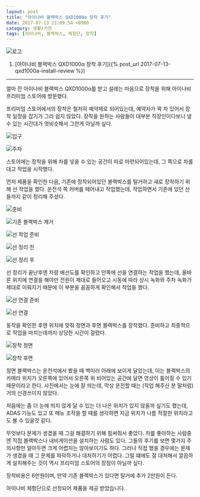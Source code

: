 ```yaml
---
layout: post
title: "아이나비 블랙박스 QXD1000α 장착 후기"
date: 2017-07-13 21:09:54 +0900
category: 생활/가전
tags: [아이나비, 블랙박스, 체험단, 장착]
---
```


![로고](https://lh3.googleusercontent.com/-ZOHfv5nwg-M/WWdZVUbc4QI/AAAAAAAAVTY/zn8ULiJl2KETvSp09ow3hvLqfIaWtzhWQCE0YBhgL/s640/QXD1000%25CE%25B1+LOGO.png)

1. [아이나비 블랙박스 QXD1000α 장착 후기]({% post_url 2017-07-13-qxd1000a-install-review %})

- - - - -

얼마 전 아이나비 블랙박스 QXD1000α를 받고
설레는 마음으로 장착을 위해 아이나비 프리미엄 스토어에 방문했다.

프리미엄 스토어에서의 장착은 철저히 예약제로 되어있는데,
예약자가 꽉 차 있어서 장착 일정을 잡기가 그리 쉽지 않았다.
장착을 원하는 사람들이 대부분 직장인이다보니
낼 수 있는 시간대가 엇비슷해서 그런게 아닐까 싶다.

![입구](https://lh3.googleusercontent.com/6UOHoYnRu8qrilc2BzUdifDk8R2srXtZYJZOxV-0k-0gcDwULOC6aRuSi6cZLp-nlQo_QVvDpfJrSg=s640)

![주차](https://lh3.googleusercontent.com/Fx-fFn9RsX23x29342VfISGjj0b2QAurJPlnE9HkXHUfaEg9wB2a3BTR5F4rn9TcyMBvCf3eEUVktA=s640)

스토어에는 장착을 위해 차를 넣을 수 있는 공간이 따로 마련되어있는데,
그 쪽으로 차를 대고 작업을 시작했다.

먼저 제품을 확인한 다음,
기존에 장착되어있던 블랙박스를 탈거하고
새로 장착하기 위해 선 작업을 했다.
운전석 쪽 커버를 떼어내고 작업했는데,
작업하면서 기존에 있던 선들까지 같이 정리해 주셨다.

![준비](https://lh3.googleusercontent.com/999KVK9R4k1gKJa3flM86ak1jb1Ee2wi6tRNRf4oM9tncskI0P3C4iJd_N4kCTBeJB7Qz_csDX06WQ=s640)

![기존 블랙박스 제거](https://lh3.googleusercontent.com/tJQV-PALCdj-Cxzb60eSLLBjOsVdZNspBavWNeIcnrbAJwhpnZTctM017zXvjpy7AQZlyWq2pcr6Qg=s640)

![선 작업 준비](https://lh3.googleusercontent.com/VE5zxLsFarAsACVyvM4mZkGMkH4_YWx2BxcGAOh1GvOT47hfME53aEK2uis2jtAXsM0B9zDlwj0upA=s640)

![선 정리 전](https://lh3.googleusercontent.com/lsXjtiT6ycZvwwEk0JtGwSttPWguciuklXwg-kijhGMgxTdKrsVnLYWWJc8Imbxu3ZJCeEq9bkJdPQ=s640)

![선 정리 후](https://lh3.googleusercontent.com/ds63yT1j-oJXcmJudaiyw8wvnQX960ABRrKSFTMGktHaTsZ358u3nrCXO80PzQPv5vr-mC0B-cGdLA=s640)

선 정리가 끝난후엔 차량 배선도를 확인하고
안쪽에 선을 연결하는 작업을 했는데,
올바른 위치에 연결을 해야만 전원이 제대로 들어오고
시동에 따라 상시 녹화와 주차 녹화가 제대로 이뤄지기 때문에
이 부분을 꼼꼼하게 확인해서 작업을 했다.

![선 연결 준비](https://lh3.googleusercontent.com/Hevn6DYmd2mR876HlFGNTzpz_ZGofNIrVpLIGqGQ_Gi7y4dKar2dFshV5YRkB3zsAXIeq83rM5ij0g=s640)

![선 연결](https://lh3.googleusercontent.com/6l-iaMsh7YVxL_tqMLEGK6e3kjDdk0BkxWrCevL_8GwbBHNPzo1ZqGVT1EE1xcwvtbhpd6yNYRNs6w=s640)

동작을 확인한 후엔 위치에 맞춰 정면과 후면 블랙박스를 장착했다.
준비하고 최종적으로 작업을 마치는데까지 상당한 시간이 걸렸다.

![장착 정면](https://lh3.googleusercontent.com/l737QgcsUPEo2XTuM4NCgAUPdmldGDLgDy0KqwSzafM5gcW4MpGRdI-8NftcUn8Uglc9HYVJOLorAA=s640)

![장착 후면](https://lh3.googleusercontent.com/-F9WeZY-_C1oWuX1bBVnPpQT_4tMW60-Id0RlXgtmuGNGKl0Ja08PLiE-M7m7V9rsQLlz_ieW0VQeQ=s640)

정면 블랙박스는 운전석에서 봤을 때 백미러 아래에 보이게 달았는데,
이는 블랙박스의 카메라 위치가 오른쪽에 있어서
오른쪽 위 비어있는 공간에 달면 영상이 틀어질 수 있기 때문이라고 한다.
사진에서는 눈에 잘 띄는데, 막상 운전할 때는 (작업 해주신 분 말처럼) 거의 신경쓰이지 않았다.

처음에는 좀 더 눈에 띄지 않게 달 수 있는 더 나은 위치가 있지 않을까 싶기도 했는데,
ADAS 기능도 있고 또 메뉴 조작을 할 때를 생각하면 지금 위치가 나름 적절한 위치라고도 볼 수 있을것 같다.

무엇보다 문제가 생겼을 때 그걸 해결하기 위해 힘써줘서 좋았다.
차를 좋아하는 사람중엔 직접 블랙박스나 내비게이션을 설치하는 사람도 있다.
그들의 후기를 보면 몇가지 주의사항만 알아두면 크게 어렵지는 않아보이기도 하다.
그러나 직접 했을 경우에는 문제가 생겼을 때 그 문제를 파악하거나 대처하기가 어렵다.
그럴 떄에도 잘 대처해서 깔끔하게 설치해주는 것이 역시 프리미엄 스토어의 장점이 아닐까 싶다.

장착비용은 6만원이며, 만약 기존 블랙박스가 있다면 탈거에 추가 2만원이 든다.

<div class="im im-info">
아이나비 체험단으로 선정되어 제품을 제공 받았습니다.
</div>

